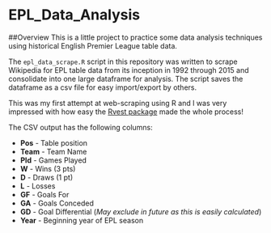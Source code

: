 # EPL_Data_Analysis

##Overview
This is a little project to practice some data analysis techniques using historical English Premier League table data. 

The ```epl_data_scrape.R``` script in this repository was written to scrape Wikipedia for EPL table data from its inception in 1992 through 2015 and consolidate into one large dataframe for analysis. The script saves the dataframe as a csv file for easy import/export by others.

This was my first attempt at web-scraping using R and I was very impressed with how easy the <a href="https://github.com/hadley/rvestpackage">Rvest package</a> made the whole process!

The CSV output has the following columns:
* **Pos** - Table position
* **Team** - Team Name
*  **Pld** - Games Played
*  **W** - Wins (3 pts)
*  **D** - Draws (1 pt)
*  **L** - Losses
*  **GF** - Goals For
*  **GA** - Goals Conceded
*  **GD** - Goal Differential (*May exclude in future as this is easily calculated*)
*  **Year** - Beginning year of EPL season
